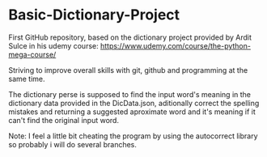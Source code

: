 # Basic-Dictionary-Project
First GitHub repository, based on the dictionary project provided by Ardit Sulce in his udemy course: https://www.udemy.com/course/the-python-mega-course/

Striving to improve overall skills with git, github and programming at the same time. 

The dictionary perse is supposed to find the input word's meaning in the dictionary data provided in the DicData.json, aditionally correct the spelling mistakes and returning a 
suggested aproximate word and it's meaning if it can't find the original input word. 

Note: I feel a little bit cheating the program by using the autocorrect library so probably i will do several branches.
